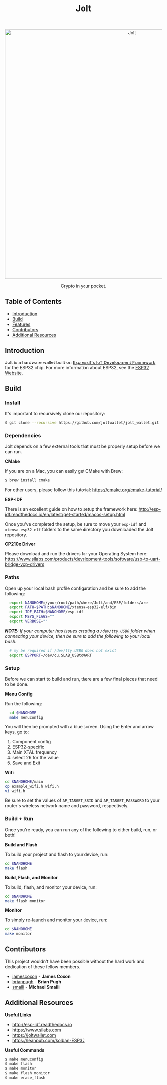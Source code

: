 <h1 align="center"> Jolt </h1> <br>
<p align="center">
  <a href="https://joltwallet.com/">
    <img alt="Jolt" title="Jolt" src="https://image.ibb.co/bTiHy8/logo_wallet_readme.png" width="800">
  </a>
</p>

<p align="center">
  Crypto in your pocket.
</p>

## Table of Contents

- [Introduction](#introduction)
- [Build](#build)
- [Features](#features)
- [Contributors](#contributors)
- [Additional Resources](#additional-resources)

## Introduction

Jolt is a hardware wallet built on [Espressif's IoT Development Framework](https://github.com/espressif/esp-idf) for the ESP32 chip. For
more information about ESP32, see the [ESP32 Website](https://www.espressif.com/en/products/hardware/esp32/overview).

## Build

### Install

It's important to recursively clone our repository:

```bash
$ git clone --recursive https://github.com/joltwallet/jolt_wallet.git
```

### Dependencies

Jolt depends on a few external tools that must be properly setup before we can run.

**CMake**

If you are on a Mac, you can easily get CMake with Brew:

```bash
$ brew install cmake
```

For other users, please follow this tutorial: https://cmake.org/cmake-tutorial/

**ESP-IDF**

There is an excellent guide on how to setup the framework here: http://esp-idf.readthedocs.io/en/latest/get-started/macos-setup.html

Once you've completed the setup, be sure to move your `esp-idf` and `xtensa-esp32-elf` folders to the same directory you downloaded the Jolt repository.

**CP210x Driver**

Please download and run the drivers for your Operating System here: https://www.silabs.com/products/development-tools/software/usb-to-uart-bridge-vcp-drivers

### Paths

Open up your local bash profile configuration and be sure to add the following:

```bash
  export NANOHOME=/your/root/path/where/Jolt/and/ESP/folders/are
  export PATH=$PATH:$NANOHOME/xtensa-esp32-elf/bin
  export IDF_PATH=$NANOHOME/esp-idf
  export MSYS_FLAGS=""
  export VERBOSE=""
```

_**NOTE:** If your computer has issues creating a `/dev/tty.USB0` folder when connecting your device, then be sure to add the following to your local bash:_

```bash
  # my be required if /dev/tty.USB0 does not exist
  export ESPPORT=/dev/cu.SLAB_USBtoUART
```

### Setup

Before we can start to build and run, there are a few final pieces that need to be done.

**Menu Config**

Run the following:

```bash
  cd $NANOHOME
  make menuconfig
```

You will then be prompted with a blue screen. Using the Enter and arrow keys, go to:
1. Component config
2. ESP32-specific
3. Main XTAL frequency
4. select 26 for the value
5. Save and Exit

**Wifi**

```bash
cd $NANOHOME/main
cp example_wifi.h wifi.h
vi wifi.h
```

Be sure to set the values of `AP_TARGET_SSID` and `AP_TARGET_PASSWORD` to your router's wireless network name and password, respectively.

### Build + Run

Once you're ready, you can run any of the following to either build, run, or both!

**Build and Flash**

To build your project and flash to your device, run:

```bash
cd $NANOHOME
make flash
```

**Build, Flash, and Monitor**

To build, flash, and monitor your device, run:

```bash
cd $NANOHOME
make flash monitor
```


**Monitor**

To simply re-launch and monitor your device, run:

```bash
cd $NANOHOME
make monitor
```

<!---
## Features

**Completed**

* Generate random seed
* Create private key
* Convert to XRB address
* Display QR Code
* Buttons

**Coming Soon**

* Connect to Wifi
* Check for Pending Blocks
* Display Result
* If pending block then generate a receive block (will need to get work from the server)
* Sweep to merchant main account

**Extra**

* Will need to link into the AWS IoT backend

**Ideas**

* Solar charging
* Battery
* USB step up - could use the charging chip to charge a mobile phone
* Need to be ruggard
-->

## Contributors

This project wouldn't have been possible without the hard work and dedication of these fellow members.

* [jamescoxon](https://github.com/jamescoxon) -
**James Coxon**
* [brianpugh](https://github.com/brianpugh) -
**Brian Pugh**
* [smaili](https://github.com/smaili) -
**Michael Smaili**

## Additional Resources

**Useful Links**

* http://esp-idf.readthedocs.io
* https://www.silabs.com
* https://joltwallet.com
* https://leanpub.com/kolban-ESP32

**Useful Commands**

```bash
$ make menuconfig
$ make flash
$ make monitor
$ make flash monitor
$ make erase_flash
```
